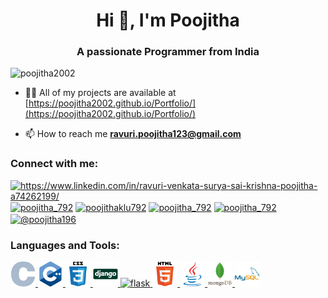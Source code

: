 <h1 align="center">Hi 👋, I'm Poojitha</h1>
<h3 align="center">A passionate Programmer from India</h3>

<p align="left"> <img src="https://komarev.com/ghpvc/?username=poojitha2002&label=Profile%20views&color=0e75b6&style=flat" alt="poojitha2002" /> </p>

- 👨‍💻 All of my projects are available at [https://poojitha2002.github.io/Portfolio/](https://poojitha2002.github.io/Portfolio/)

- 📫 How to reach me **ravuri.poojitha123@gmail.com**

<h3 align="left">Connect with me:</h3>
<p align="left">
<a href="https://linkedin.com/in/https://www.linkedin.com/in/ravuri-venkata-surya-sai-krishna-poojitha-a74262199/" target="blank"><img align="center" src="https://cdn.jsdelivr.net/npm/simple-icons@3.0.1/icons/linkedin.svg" alt="https://www.linkedin.com/in/ravuri-venkata-surya-sai-krishna-poojitha-a74262199/" height="30" width="40" /></a>
<a href="https://www.codechef.com/users/poojitha_792" target="blank"><img align="center" src="https://cdn.jsdelivr.net/npm/simple-icons@3.1.0/icons/codechef.svg" alt="poojitha_792" height="30" width="40" /></a>
<a href="https://www.hackerrank.com/poojithaklu792" target="blank"><img align="center" src="https://cdn.jsdelivr.net/npm/simple-icons@3.0.1/icons/hackerrank.svg" alt="poojithaklu792" height="30" width="40" /></a>
<a href="https://codeforces.com/profile/poojitha_792" target="blank"><img align="center" src="https://cdn.jsdelivr.net/npm/simple-icons@3.0.1/icons/codeforces.svg" alt="poojitha_792" height="30" width="40" /></a>
<a href="https://www.leetcode.com/poojitha_792" target="blank"><img align="center" src="https://cdn.jsdelivr.net/npm/simple-icons@3.0.1/icons/leetcode.svg" alt="poojitha_792" height="30" width="40" /></a>
<a href="https://www.hackerearth.com/@poojitha196" target="blank"><img align="center" src="https://cdn.jsdelivr.net/npm/simple-icons@3.0.1/icons/hackerearth.svg" alt="@poojitha196" height="30" width="40" /></a>
</p>

<h3 align="left">Languages and Tools:</h3>
<p align="left"> <a href="https://www.cprogramming.com/" target="_blank"> <img src="https://raw.githubusercontent.com/devicons/devicon/master/icons/c/c-original.svg" alt="c" width="40" height="40"/> </a> <a href="https://www.w3schools.com/cpp/" target="_blank"> <img src="https://raw.githubusercontent.com/devicons/devicon/master/icons/cplusplus/cplusplus-original.svg" alt="cplusplus" width="40" height="40"/> </a> <a href="https://www.w3schools.com/css/" target="_blank"> <img src="https://raw.githubusercontent.com/devicons/devicon/master/icons/css3/css3-original-wordmark.svg" alt="css3" width="40" height="40"/> </a> <a href="https://www.djangoproject.com/" target="_blank"> <img src="https://raw.githubusercontent.com/devicons/devicon/master/icons/django/django-original.svg" alt="django" width="40" height="40"/> </a> <a href="https://flask.palletsprojects.com/" target="_blank"> <img src="https://www.vectorlogo.zone/logos/pocoo_flask/pocoo_flask-icon.svg" alt="flask" width="40" height="40"/> </a> <a href="https://www.w3.org/html/" target="_blank"> <img src="https://raw.githubusercontent.com/devicons/devicon/master/icons/html5/html5-original-wordmark.svg" alt="html5" width="40" height="40"/> </a> <a href="https://www.java.com" target="_blank"> <img src="https://raw.githubusercontent.com/devicons/devicon/master/icons/java/java-original.svg" alt="java" width="40" height="40"/> </a> <a href="https://www.mongodb.com/" target="_blank"> <img src="https://raw.githubusercontent.com/devicons/devicon/master/icons/mongodb/mongodb-original-wordmark.svg" alt="mongodb" width="40" height="40"/> </a> <a href="https://www.mysql.com/" target="_blank"> <img src="https://raw.githubusercontent.com/devicons/devicon/master/icons/mysql/mysql-original-wordmark.svg" alt="mysql" width="40" height="40"/> </a> </p>
